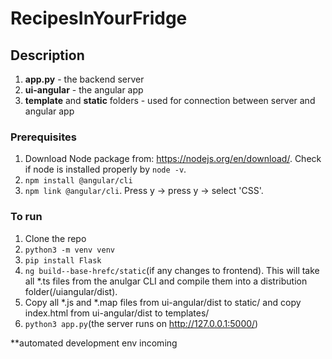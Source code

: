 # RecipesInYourFridge

## Description

1. **app.py** - the backend server
2. **ui-angular** - the angular app
3. **template** and **static** folders - used for connection between server and angular app

### Prerequisites

1. Download Node package from: https://nodejs.org/en/download/. Check if node is installed properly by `node -v`.
2. `npm install @angular/cli`
3. `npm link @angular/cli`. Press y -> press y -> select 'CSS'.

### To run

1. Clone the repo
2. `python3 -m venv venv`
3. `pip install Flask`
4. `ng build--base-hrefc/static`(if any changes to frontend). This will take all *.ts files from the anulgar CLI and compile them into a distribution folder(/uiangular/dist). 
5. Copy all *.js and *.map files from ui-angular/dist to static/ and copy index.html from ui-angular/dist to templates/ 
6. `python3 app.py`(the server runs on http://127.0.0.1:5000/)

**automated development env incoming 
